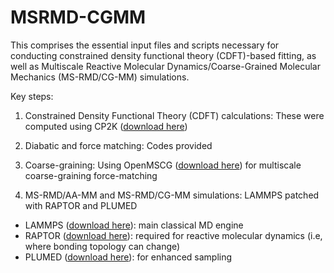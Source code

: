 # MSRMD-CGMM
This comprises the essential input files and scripts necessary for conducting constrained density functional theory (CDFT)-based fitting, as well as Multiscale Reactive Molecular Dynamics/Coarse-Grained Molecular Mechanics (MS-RMD/CG-MM) simulations.

Key steps:

1) Constrained Density Functional Theory (CDFT) calculations: These were computed using CP2K ([download here](https://www.cp2k.org/))

2) Diabatic and force matching: Codes provided

3) Coarse-graining: Using OpenMSCG ([download here](https://software.rcc.uchicago.edu/mscg/)) for multiscale coarse-graining force-matching

4) MS-RMD/AA-MM and MS-RMD/CG-MM simulations: LAMMPS patched with RAPTOR and PLUMED
- LAMMPS ([download here](https://www.lammps.org/#gsc.tab=0)): main classical MD engine
- RAPTOR ([download here](https://software.rcc.uchicago.edu/raptor/home.php)): required for reactive molecular dynamics (i.e, where bonding topology can change)
- PLUMED ([download here](https://www.plumed.org/)): for enhanced sampling
